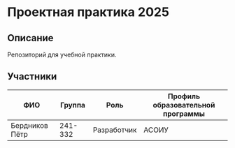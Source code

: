 # Проектная практика 2025

## Описание
Репозиторий для учебной практики.

## Участники
| ФИО              | Группа   | Роль          | Профиль образовательной программы |
|------------------|----------|---------------|-----------------------------------|
| Бердников Пётр   | 241-332  | Разработчик   |               АСОИУ               |
